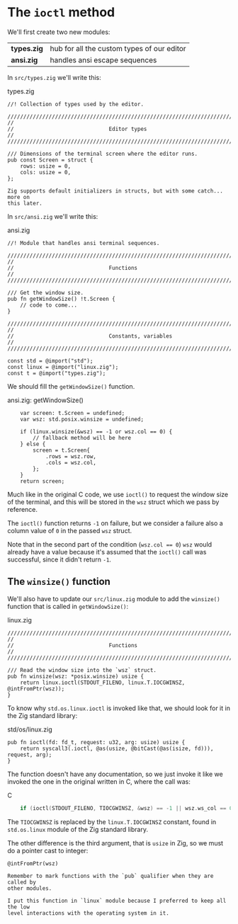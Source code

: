 # The `ioctl` method

We'll first create two new modules:


| | |
|----------|----------|
| **types.zig** | hub for all the custom types of our editor         |
| **ansi.zig** | handles ansi escape sequences         |

In `src/types.zig` we'll write this:

<div class="code-title">types.zig</div>

```zig
//! Collection of types used by the editor.

///////////////////////////////////////////////////////////////////////////////
//
//                              Editor types
//
///////////////////////////////////////////////////////////////////////////////

/// Dimensions of the terminal screen where the editor runs.
pub const Screen = struct {
    rows: usize = 0,
    cols: usize = 0,
};
```

```admonish important
Zig supports default initializers in structs, but with some catch... more on
this later.
```

In `src/ansi.zig` we'll write this:

<div class="code-title">ansi.zig</div>

```zig
//! Module that handles ansi terminal sequences.

///////////////////////////////////////////////////////////////////////////////
//
//                              Functions
//
///////////////////////////////////////////////////////////////////////////////

/// Get the window size.
pub fn getWindowSize() !t.Screen {
    // code to come...
}

///////////////////////////////////////////////////////////////////////////////
//
//                              Constants, variables
//
///////////////////////////////////////////////////////////////////////////////

const std = @import("std");
const linux = @import("linux.zig");
const t = @import("types.zig");
```

We should fill the `getWindowSize()` function.

<div class="code-title">ansi.zig: getWindowSize()</div>

```zig
    var screen: t.Screen = undefined;
    var wsz: std.posix.winsize = undefined;

    if (linux.winsize(&wsz) == -1 or wsz.col == 0) {
        // fallback method will be here
    } else {
        screen = t.Screen{
            .rows = wsz.row,
            .cols = wsz.col,
        };
    }
    return screen;
```

Much like in the original C code, we use `ioctl()` to request the window size
of the terminal, and this will be stored in the `wsz` struct which we pass by
reference.

The `ioctl()` function returns `-1` on failure, but we consider a failure also
a column value of `0` in the passed `wsz` struct.

Note that in the second part of the condition (`wsz.col == 0`) `wsz` would
already have a value because it's assumed that the `ioctl()` call was
successful, since it didn't return `-1`.


## The `winsize()` function

We'll also have to update our `src/linux.zig` module to add the `winsize()`
function that is called in `getWindowSize()`:

<div class="code-title">linux.zig</div>

```zig
///////////////////////////////////////////////////////////////////////////////
//
//                              Functions
//
///////////////////////////////////////////////////////////////////////////////

/// Read the window size into the `wsz` struct.
pub fn winsize(wsz: *posix.winsize) usize {
    return linux.ioctl(STDOUT_FILENO, linux.T.IOCGWINSZ, @intFromPtr(wsz));
}
```

To know why `std.os.linux.ioctl` is invoked like that, we should look for it in
the Zig standard library:

<div class="code-title">std/os/linux.zig</div>

```zig
pub fn ioctl(fd: fd_t, request: u32, arg: usize) usize {
    return syscall3(.ioctl, @as(usize, @bitCast(@as(isize, fd))), request, arg);
}
```

The function doesn't have any documentation, so we just invoke it like we
invoked the one in the original written in C, where the call was:

<div class="code-title">C</div>

```c
    if (ioctl(STDOUT_FILENO, TIOCGWINSZ, &wsz) == -1 || wsz.ws_col == 0)
```

The `TIOCGWINSZ` is replaced by the `linux.T.IOCGWINSZ` constant, found in
`std.os.linux` module of the Zig standard library.

The other difference is the third argument, that is `usize` in Zig, so we must
do a pointer cast to integer:

```zig
@intFromPtr(wsz)
```

```admonish important title="Reminder"
Remember to mark functions with the `pub` qualifier when they are called by
other modules.
```

```admonish note
I put this function in `linux` module because I preferred to keep all the low
level interactions with the operating system in it.
```
